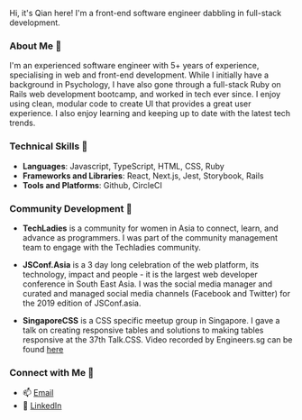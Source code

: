 Hi, it's Qian here! I'm a front-end software engineer dabbling in full-stack development.

### About Me 🎏

I'm an experienced software engineer with 5+ years of experience, specialising in web and front-end development. While I initially have a background in Psychology, I have also gone through a full-stack Ruby on Rails web development bootcamp, and worked in tech ever since. I enjoy using clean, modular code to create UI that provides a great user experience. I also enjoy learning and keeping up to date with the latest tech trends.

### Technical Skills 🧰
- **Languages**: Javascript, TypeScript, HTML, CSS, Ruby
- **Frameworks and Libraries**: React, Next.js, Jest, Storybook, Rails
- **Tools and Platforms**: Github, CircleCI

### Community Development 👾

- **TechLadies** is a community for women in Asia to connect, learn, and advance as programmers. I was part of the community management team to engage with the Techladies community.

- **JSConf.Asia** is a 3 day long celebration of the web platform, its technology, impact and people - it is the largest web developer conference in South East Asia.
I was the social media manager and curated and managed social media channels (Facebook and Twitter) for the 2019 edition of JSConf.asia.

- **SingaporeCSS** is a CSS specific meetup group in Singapore. I gave a talk on creating responsive tables and solutions to making tables responsive at the 37th Talk.CSS. Video recorded by Engineers.sg can be found [here](https://www.youtube.com/watch?v=BIa3fZofI4c&feature=youtu.be)

### Connect with Me 🔮

- 📫 [Email](mailto:liang.huiqian@gmail.com)
- 🔗 [LinkedIn](https://www.linkedin.com/in/huiqianliang/)
